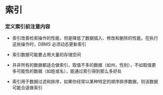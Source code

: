 # 索引

###  定义索引前注意内容

- 索引改善检索操作的性能，但是降低了数据插入、修改和删除的性能，在执行这些操作时，DBMS 必须动态更新索引

- 索引数据可能要占用大量的存储空间

- 并非所有的数据都适合做索引，取值不多的数据（如州，性别），不如取值更多可能性的数据（如姓或名），能通过索引得到那么多好处

- 索引用于数据过滤和排序，如果你经常以某种特定的顺序排序数据，则该数据可能合适做索引

  
